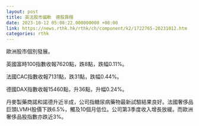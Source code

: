 ```yaml
---
layout: post
title: 英法股市偏軟　德股靠穩
date: 2023-10-12 05:08:22.000000000 +08:00
link: https://news.rthk.hk/rthk/ch/component/k2/1722765-20231012.htm
categories: rthk
---
```


歐洲股市個別發展。

英國富時100指數收報7620點，跌8點，跌幅0.11%。

法國CAC指數收報7131點，跌31點，跌幅0.44%。

德國DAX指數收報15460點，升36點，升幅0.24%。

丹麥製藥商諾和諾德升近半成，公司指糖尿病藥物最新試驗結果良好。法國奢侈品巨頭LVMH股價下跌6.5%，觸及10個月低位。公司第3季度收入增長放緩。而歐洲奢侈品股指數亦跌近3%。
